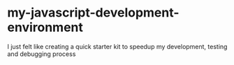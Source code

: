 # my-javascript-development-environment
I just felt like creating a quick starter kit to speedup my development, testing and debugging process 
